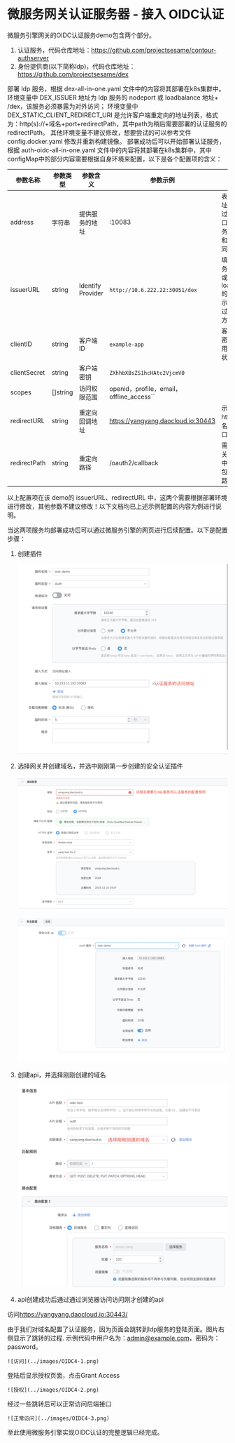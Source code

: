 # 微服务网关认证服务器 - 接入 OIDC认证

微服务引擎网关的OIDC认证服务demo包含两个部分。
1. 认证服务，代码仓库地址：<https://github.com/projectsesame/contour-authserver>
2. 身份提供商(以下简称ldp)，代码仓库地址：<https://github.com/projectsesame/dex>

部署 ldp 服务，根据 dex-all-in-one.yaml 文件中的内容将其部署在k8s集群中。
环境变量中 DEX_ISSUER 地址为 ldp 服务的 nodeport 或 loadbalance 地址+ /dex，该服务必须暴露为对外访问；
环境变量中 DEX_STATIC_CLIENT_REDIRECT_URI 是允许客户端重定向的地址列表，格式为：http(s)://+域名+port+redirectPath，其中path为稍后需要部署的认证服务的 redirectPath。
其他环境变量不建议修改，想要尝试的可以参考文件 config.docker.yaml 修改并重新构建镜像。
部署成功后可以开始部署认证服务，根据 auth-oidc-all-in-one.yaml 文件中的内容将其部署在k8s集群中，其中configMap中的部分内容需要根据自身环境来配置，以下是各个配置项的含义：

| 参数名称     | 参数类型 | 参数含义          | 参数示例                                 | 备注                                                         |
| ------------ | -------- | ----------------- | ---------------------------------------- | ------------------------------------------------------------ |
| address      | 字符串   | 提供服务的地址    | :10083                                   | 表明任何地址均可以通过10083端口访问该服务端口需要和service相同 |
| issuerURL    | string   | Identify Provider | `http://10.6.222.22:30051/dex`           | 填写 *ldp* 服务nodePort或loadBalance的地址+/dex示例中是通过nodePort方式访问 |
| clientID     | string   | 客户端ID          | `example-app`                            | 客户端id和密钥示例应用为写死的状态                           |
| clientSecret | string   | 客户端密钥        | `ZXhhbXBsZS1hcHAtc2VjcmV0`               |                                                              |
| scopes       | []string | 访问权限范围      | openid，profile，email，offline_access`` |                                                              |
| redirectURL  | string   | 重定向回调地址    | https://yangyang.daocloud.io:30443       | 示例中为 https://+ 域名 +https 端口                              |
| redirectPath | string   | 重定向路径        | /oauth2/callback                         | 需要保证网关 api 配置中该路径也包含在认证路径中                |

以上配置项在该 demo的 issuerURL、redirectURL 中，这两个需要根据部署环境进行修改，其他参数不建议修改！以下文档均已上述示例配置的内容为例进行说明。

当这两项服务均部署成功后可以通过微服务引擎的网页进行后续配置。以下是配置步骤：

1. 创建插件

    ![创建插件](../images/OIDC1-1.png)

2. 选择网关并创建域名，并选中刚刚第一步创建的安全认证插件

    ![创建域名](../images/OIDC2-1.png)

    ![安全认证插件](../images/OIDC2-2.png)

3. 创建api，并选择刚刚创建的域名

    ![创建api ](../images/OIDC3-1.png)

4. api创建成功后通过通过浏览器访问访问刚才创建的api

访问<https://yangyang.daocloud.io:30443/>

由于我们对域名配置了认证服务，因为页面会跳转到ldp服务的登陆页面。图片右侧显示了跳转的过程.
示例代码中用户名为：admin@example.com，密码为：password。

    ![访问](../images/OIDC4-1.png)

登陆后显示授权页面，点击Grant Access

    ![授权](../images/OIDC4-2.png)

经过一些跳转后可以正常访问后端接口

    ![正常访问](../images/OIDC4-3.png)

至此使用微服务引擎实现OIDC认证的完整逻辑已经完成。